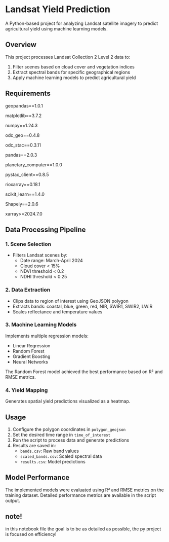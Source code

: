 # Landsat Yield Prediction

A Python-based project for analyzing Landsat satellite imagery to predict agricultural yield using machine learning models.

## Overview

This project processes Landsat Collection 2 Level 2 data to:
1. Filter scenes based on cloud cover and vegetation indices
2. Extract spectral bands for specific geographical regions
3. Apply machine learning models to predict agricultural yield

## Requirements

geopandas==1.0.1

matplotlib==3.7.2

numpy==1.24.3

odc_geo==0.4.8

odc_stac==0.3.11

pandas==2.0.3

planetary_computer==1.0.0

pystac_client==0.8.5

rioxarray==0.18.1

scikit_learn==1.4.0

Shapely==2.0.6

xarray>=2024.7.0


## Data Processing Pipeline

### 1. Scene Selection
- Filters Landsat scenes by:
  - Date range: March-April 2024
  - Cloud cover < 15%
  - NDVI threshold < 0.2
  - NDHI threshold < 0.25

### 2. Data Extraction
- Clips data to region of interest using GeoJSON polygon
- Extracts bands: coastal, blue, green, red, NIR, SWIR1, SWIR2, LWIR
- Scales reflectance and temperature values

### 3. Machine Learning Models
Implements multiple regression models:
- Linear Regression
- Random Forest
- Gradient Boosting
- Neural Networks

The Random Forest model achieved the best performance based on R² and RMSE metrics.

### 4. Yield Mapping
Generates spatial yield predictions visualized as a heatmap.

## Usage

1. Configure the polygon coordinates in `polygon_geojson`
2. Set the desired time range in `time_of_interest`
3. Run the script to process data and generate predictions
4. Results are saved in:
   - `bands.csv`: Raw band values
   - `scaled_bands.csv`: Scaled spectral data
   - `results.csv`: Model predictions

## Model Performance

The implemented models were evaluated using R² and RMSE metrics on the training dataset. Detailed performance metrics are available in the script output.


## note! 

in this notebook file the goal is to be as detailed as possible, the py project is focused on efficiency!

